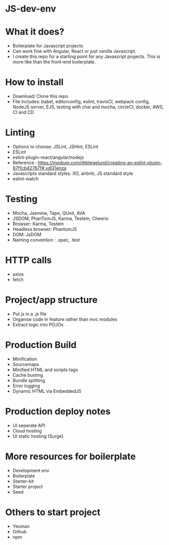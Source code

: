 # JS-dev-env
# What it does?
+ Boilerplate for Javascript projects
+ Can work fine with Angular, React or just vanilla Javascript.
+ I create this repo for a starting point for any Javascript projects. This is more like than the front-end boilerplate.

# How to install 
+ Download/ Clone this repo
+ File includes: babel, editorconfig, eslint, travisCI, webpack config, NodeJS server, EJS, testing with chai and mocha, circleCI, docker, AWS, CI and CD

# Linting
+ Options to choose: JSLint, JSHint, ESLint
+ ESLint
+ eslint-plugin-react/angular/nodejs
+ Reference : https://medium.com/@btegelund/creating-an-eslint-plugin-87f1cb42767f#.ydl31enza
+ Javascripts standard styles: XO, airbnb, JS standard style
+ eslint-watch

# Testing
+ Mocha, Jasmine, Tape, QUnit, AVA
+ JSDOM, PhanTomJS, Karma, Testem, Cheerio
+ Browser: Karma, Testem
+ Headless browser: PhantomJS
+ DOM: JsDOM
+ Naming convention : .spec, .test


# HTTP calls
+ axios
+ fetch


# Project/app structure
+ Put js in a .js file
+ Organise code in feature rather than mvc modules
+ Extract logic into POJOs

# Production Build
+ Minification
+ Sourcemaps
+ Minified HTML and scripts tags
+ Cache busting
+ Bundle splitting
+ Error logging
+ Dynamic HTML via EmbeddedJS
# Production deploy notes
+ UI seperate API
+ Cloud hosting
+ UI static hosting (Surge)

# More resources for boilerplate
+ Development env
+ Boilerplate
+ Starter-kit
+ Starter project
+ Seed

# Others to start project
+ Yeoman
+ Github
+ npm


